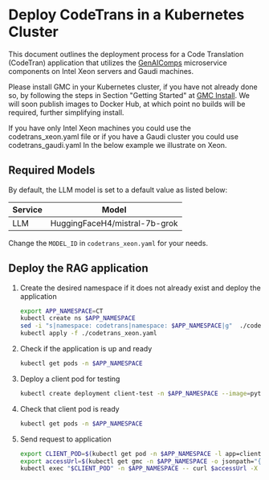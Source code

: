 # Deploy CodeTrans in a Kubernetes Cluster

This document outlines the deployment process for a Code Translation (CodeTran) application that utilizes the [GenAIComps](https://github.com/opea-project/GenAIComps.git) microservice components on Intel Xeon servers and Gaudi machines.

Please install GMC in your Kubernetes cluster, if you have not already done so, by following the steps in Section "Getting Started" at [GMC Install](https://github.com/opea-project/GenAIInfra/tree/main/microservices-connector#readme). We will soon publish images to Docker Hub, at which point no builds will be required, further simplifying install.

If you have only Intel Xeon machines you could use the codetrans_xeon.yaml file or if you have a Gaudi cluster you could use codetrans_gaudi.yaml
In the below example we illustrate on Xeon.

## Required Models

By default, the LLM model is set to a default value as listed below:

|Service  |Model                    |
|---------|-------------------------|
|LLM      |HuggingFaceH4/mistral-7b-grok|

Change the `MODEL_ID` in `codetrans_xeon.yaml` for your needs.

## Deploy the RAG application

1. Create the desired namespace if it does not already exist and deploy the application

   ```bash
   export APP_NAMESPACE=CT
   kubectl create ns $APP_NAMESPACE
   sed -i "s|namespace: codetrans|namespace: $APP_NAMESPACE|g"  ./codetrans_xeon.yaml
   kubectl apply -f ./codetrans_xeon.yaml
   ```

2. Check if the application is up and ready
   ```bash
   kubectl get pods -n $APP_NAMESPACE
   ```

3. Deploy a client pod for testing
   ```bash
   kubectl create deployment client-test -n $APP_NAMESPACE --image=python:3.8.13 -- sleep infinity
   ```

4. Check that client pod is ready
   ```bash
   kubectl get pods -n $APP_NAMESPACE
   ```

5. Send request to application
   ```bash
   export CLIENT_POD=$(kubectl get pod -n $APP_NAMESPACE -l app=client-test -o jsonpath={.items..metadata.name})
   export accessUrl=$(kubectl get gmc -n $APP_NAMESPACE -o jsonpath="{.items[?(@.metadata.name=='codetrans')].status.accessUrl}")
   kubectl exec "$CLIENT_POD" -n $APP_NAMESPACE -- curl $accessUrl -X POST -d '{"language_from": "Golang","language_to": "Python","source_code": "package main\n\nimport \"fmt\"\nfunc main() {\n    fmt.Println(\"Hello, World!\");\n}"}' -H 'Content-Type: application/json' > $LOG_PATH/gmc_codetrans.log
   ```

